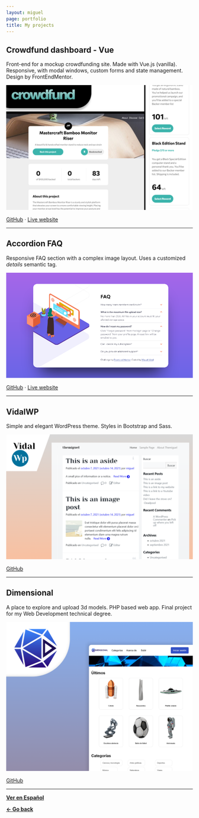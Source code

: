 ```yaml
---
layout: miguel
page: portfolio
title: My projects
---
```


## Crowdfund dashboard - Vue

Front-end for a mockup crowdfunding site. Made with Vue.js (vanilla). Responsive, with modal windows, custom forms and state management. Design by FrontEndMentor.

[![VidalWP](assets/images/projects/crowdfund-poster.png)](https://crowdfunding-two.vercel.app/)

[<i class="fab fa-github"></i> GitHub](https://github.com/migvidal/vidalwp) · [<i class="fas fa-globe"></i> Live website](https://crowdfunding-two.vercel.app/)

<hr>

## Accordion FAQ

Responsive FAQ section with a complex image layout. Uses a customized _details_ semantic tag.

[![VidalWP](assets/images/projects/faq-accordion-poster.png)](https://migvidal.github.io/faq-accordion-card-main/)

[<i class="fab fa-github"></i> GitHub](https://github.com/migvidal/faq-accordion-card-main) · [<i class="fas fa-globe"></i> Live website](https://migvidal.github.io/faq-accordion-card-main/)

<hr>

## VidalWP

Simple and elegant WordPress theme. Styles in Bootstrap and Sass.

[![VidalWP](assets/images/projects/vidalwp-poster.png)](https://github.com/migvidal/vidalwp)

[<i class="fab fa-github"></i> GitHub](https://github.com/migvidal/vidalwp)


<hr>

## Dimensional

A place to explore and upload 3d models. PHP based web app. Final project for my Web Development technical degree.

[![Dimensional](assets/images/projects/dimensional-poster.png)](https://github.com/migvidal/dimensional)

[<i class="fab fa-github"></i> GitHub](https://github.com/migvidal/dimensional)

<hr>

**[Ver en Español](/portfolio)**

**[&#8592; Go back](./)**